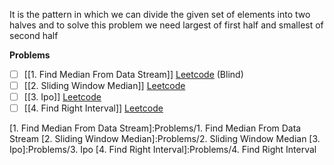 It is the pattern in which we can divide the given set of elements into two halves and to solve this problem we need largest of first half and smallest of second half

**Problems**
- [ ] [[1. Find Median From Data Stream]] [Leetcode](https://leetcode.com/problems/find-median-from-data-stream/) (Blind)
- [ ] [[2. Sliding Window Median]] [Leetcode](https://leetcode.com/problems/sliding-window-median/)
- [ ] [[3. Ipo]] [Leetcode](https://leetcode.com/problems/ipo/)
- [ ] [[4. Find Right Interval]] [Leetcode](https://leetcode.com/problems/find-right-interval/)

[1. Find Median From Data Stream]:Problems/1. Find Median From Data Stream
[2. Sliding Window Median]:Problems/2. Sliding Window Median
[3. Ipo]:Problems/3. Ipo
[4. Find Right Interval]:Problems/4. Find Right Interval
